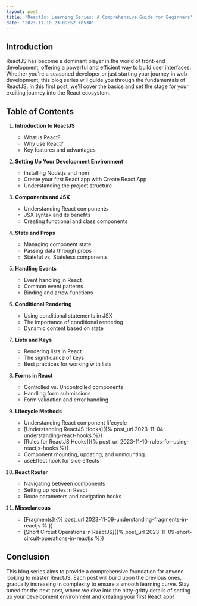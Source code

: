 ```yaml
---
layout: post
title: 'ReactJs: Learning Series: A Comprehensive Guide for Beginners'
date: '2023-11-10 23:09:52 +0530'
---
```


## Introduction

ReactJS has become a dominant player in the world of front-end development, offering a powerful and efficient way to build user interfaces. Whether you're a seasoned developer or just starting your journey in web development, this blog series will guide you through the fundamentals of ReactJS. In this first post, we'll cover the basics and set the stage for your exciting journey into the React ecosystem.

## Table of Contents

1. **Introduction to ReactJS**
   - What is React?
   - Why use React?
   - Key features and advantages

2. **Setting Up Your Development Environment**
   - Installing Node.js and npm
   - Create your first React app with Create React App
   - Understanding the project structure

3. **Components and JSX**
   - Understanding React components
   - JSX syntax and its benefits
   - Creating functional and class components

4. **State and Props**
   - Managing component state
   - Passing data through props
   - Stateful vs. Stateless components

5. **Handling Events**
   - Event handling in React
   - Common event patterns
   - Binding and arrow functions

6. **Conditional Rendering**
   - Using conditional statements in JSX
   - The importance of conditional rendering
   - Dynamic content based on state

7. **Lists and Keys**
   - Rendering lists in React
   - The significance of keys
   - Best practices for working with lists

8. **Forms in React**
   - Controlled vs. Uncontrolled components
   - Handling form submissions
   - Form validation and error handling

9. **Lifecycle Methods**
   - Understanding React component lifecycle
   - [Understanding ReactJS Hooks]({% post_url 2023-11-04-understanding-react-hooks %})
   - [Rules for ReactJS Hooks]({% post_url 2023-11-10-rules-for-using-reactjs-hooks %})
   - Component mounting, updating, and unmounting
   - useEffect hook for side effects


10. **React Router**
    - Navigating between components
    - Setting up routes in React
    - Route parameters and navigation hooks

11. **Misselaneous**
    - [Fragments]({% post_url 2023-11-09-understanding-fragments-in-reactjs % })
    - [Short Circuit Operations in ReactJS]({% post_url 2023-11-09-short-circuit-operations-in-reactjs %})

## Conclusion

This blog series aims to provide a comprehensive foundation for anyone looking to master ReactJS. Each post will build upon the previous ones, gradually increasing in complexity to ensure a smooth learning curve. Stay tuned for the next post, where we dive into the nitty-gritty details of setting up your development environment and creating your first React app!